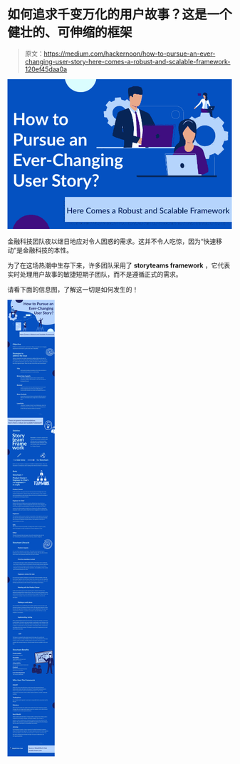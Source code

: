 # 如何追求千变万化的用户故事？这是一个健壮的、可伸缩的框架

> 原文：<https://medium.com/hackernoon/how-to-pursue-an-ever-changing-user-story-here-comes-a-robust-and-scalable-framework-120ef45daa0a>

![](img/6c7f83a95e811fbb18c08a638d948d6f.png)

金融科技团队夜以继日地应对令人困惑的需求。这并不令人吃惊，因为“快速移动”是金融科技的本性。

为了在这场热潮中生存下来，许多团队采用了 **storyteams framework** ，它代表实时处理用户故事的敏捷短期子团队，而不是遵循正式的需求。

请看下面的信息图，了解这一切是如何发生的！

![](img/c350e97a74467a0417cc2388a0d91b7d.png)